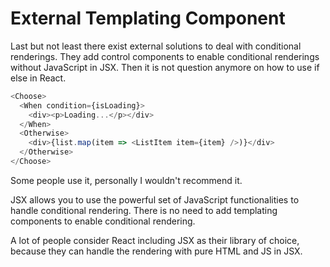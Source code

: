 # External Templating Component

Last but not least there exist external solutions to deal with conditional renderings. They add control components to enable conditional renderings without JavaScript in JSX. Then it is not question anymore on how to use if else in React.

```js
<Choose>
  <When condition={isLoading}>
    <div><p>Loading...</p></div>
  </When>
  <Otherwise>
    <div>{list.map(item => <ListItem item={item} />)}</div>
  </Otherwise>
</Choose>
```

Some people use it, personally I wouldn't recommend it.

JSX allows you to use the powerful set of JavaScript functionalities to handle conditional rendering. There is no need to add templating components to enable conditional rendering.

A lot of people consider React including JSX as their library of choice, because they can handle the rendering with pure HTML and JS in JSX.
